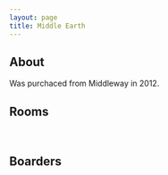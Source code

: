 ```yaml
---
layout: page
title: Middle Earth
---
```



## About

Was purchaced from Middleway in 2012.
​

## Rooms

​

## Boarders
